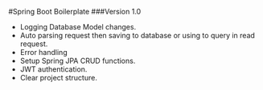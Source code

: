 #Spring Boot Boilerplate
###Version 1.0
- Logging Database Model changes.
- Auto parsing request then saving to database or using to query in read request.
- Error handling
- Setup Spring JPA CRUD functions.
- JWT authentication.
- Clear project structure.